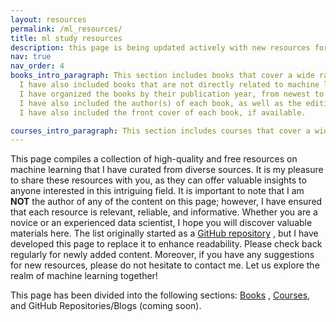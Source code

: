 ```yaml
---
layout: resources
permalink: /ml_resources/
title: ml study resources
description: this page is being updated actively with new resources for machine learning ...
nav: true
nav_order: 4
books_intro_paragraph: This section includes books that cover a wide range of topics in machine learning. Some of these books are introductory, while others are more advanced. 
  I have also included books that are not directly related to machine learning but are still relevant to the field. 
  I have organized the books by their publication year, from newest to oldest. 
  I have also included the author(s) of each book, as well as the edition number, if applicable. 
  I have also included the front cover of each book, if available. 

courses_intro_paragraph: This section includes courses that cover a wide range of topics in machine learning. Similar to the books section, some of these courses are introductory, while others are more advanced. I have organized the courses by their publication year, from newest to oldest. This section is still under construction, and I will move more courses from my GitHub repository to this page soon.
---
```

<p> 
  This page compiles a collection of high-quality and free resources on machine learning that I have curated from diverse sources. 
  It is my pleasure to share these resources with you, as they can offer valuable insights to anyone interested in this intriguing field. 
  It is important to note that I am <b>NOT</b> the author of any of the content on this page; 
  however, I have ensured that each resource is relevant, reliable, and informative. 
  Whether you are a novice or an experienced data scientist, I hope you will discover valuable materials here. 
  The list originally started as a <a href="https://github.com/mirerfangheibi/Machine-Learning-Resources">GitHub repository</a>
    , but I have developed this page to replace it to enhance readability. 
  Please check back regularly for newly added content. Moreover, if you have any suggestions for new resources, please do not hesitate to contact me.
  Let us explore the realm of machine learning together!
</p>
<p>
This page has been divided into the following sections: <a href="{{page.url}}#Books">Books</a>  , <a href="{{page.url}}#Courses">Courses</a>, and GitHub Repositories/Blogs (coming soon).
</p>  